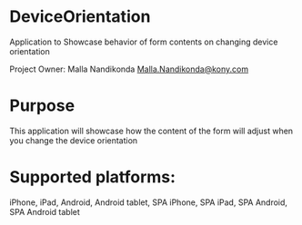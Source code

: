 DeviceOrientation
=======================

Application to Showcase behavior of form contents on changing device orientation

Project Owner: Malla Nandikonda <Malla.Nandikonda@kony.com>

# Purpose
This application will showcase how the content of the form will adjust when you change the device orientation

# Supported platforms:
iPhone, iPad, Android, Android tablet, SPA iPhone, SPA iPad, SPA Android, SPA Android tablet
